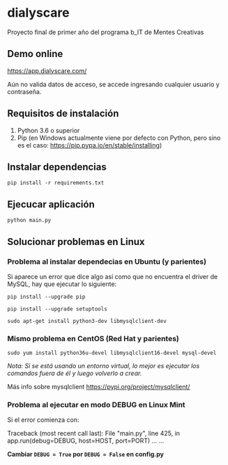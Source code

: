 # dialyscare

Proyecto final de primer año del programa b_IT de Mentes Creativas

## Demo online

https://app.dialyscare.com/

Aún no valida datos de acceso, se accede ingresando cualquier usuario y contraseña.

## Requisitos de instalación

1. Python 3.6 o superior
2. Pip (en Windows actualmente viene por defecto con Python, pero sino es el caso: https://pip.pypa.io/en/stable/installing)


## Instalar dependencias

~~~~
pip install -r requirements.txt
~~~~

## Ejecucar aplicación
	
~~~~
python main.py
~~~~

## Solucionar problemas en Linux

### Problema al instalar dependecias en Ubuntu (y parientes)

Si aparece un error que dice algo así como que no encuentra el driver de MySQL, hay que ejecutar lo siguiente:

~~~~
pip install --upgrade pip
~~~~

~~~~
pip install --upgrade setuptools
~~~~

~~~~
sudo apt-get install python3-dev libmysqlclient-dev
~~~~

### Mismo problema en CentOS (Red Hat y parientes)

~~~~
sudo yum install python36u-devel libmysqlclient16-devel mysql-devel
~~~~

*Nota: Si se está usando un entorno virtual, lo mejor es ejecutar los comandos fuera de él y luego volverlo a crear.*

Más info sobre mysqlclient https://pypi.org/project/mysqlclient/

### Problema al ejecutar en modo DEBUG en Linux Mint

Si el error comienza con:

Traceback (most recent call last):
  File "main.py", line 425, in <module>
    app.run(debug=DEBUG, host=HOST, port=PORT)
  ...
  ...

**Cambiar `DEBUG = True` por `DEBUG = False` en config.py**
